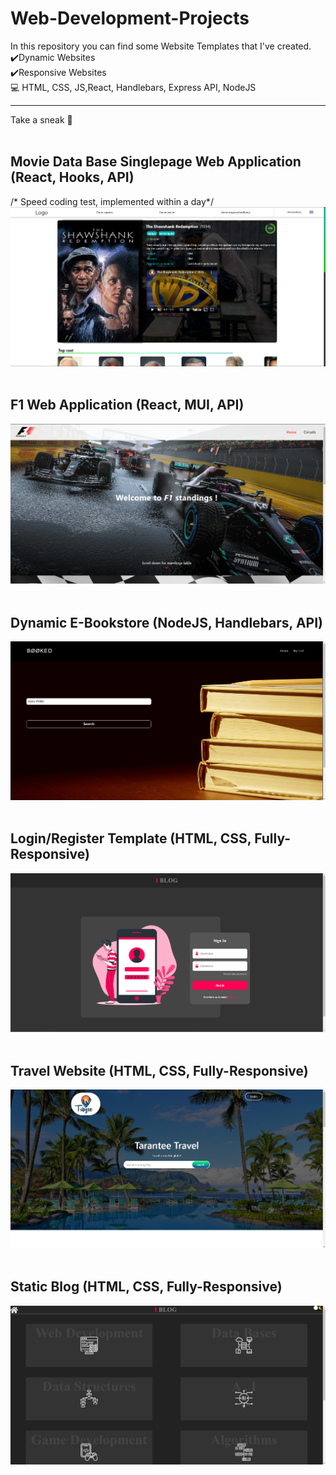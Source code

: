 # Web-Development-Projects
In this repository you can find some Website Templates that I've created. 
<br/>
✔️Dynamic Websites </br>
✔️Responsive Websites </br>
💻 HTML, CSS, JS,React, Handlebars, Express API, NodeJS <br/>
<hr>
Take a sneak 👀 <br/><br/>

## Movie Data Base Singlepage Web Application (React, Hooks, API)<br/>
/* Speed coding test, implemented within a day*/
<img src="movie-project/screenshots/movie_preview1.png"><br/><br/>

## F1 Web Application (React, MUI, API)<br/>
<img src="f1-app/Screenshots/1.png"><br/><br/>

## Dynamic E-Bookstore (NodeJS, Handlebars, API)<br/>
![](Dynamic%20E-Bookstore/images/1.png)<br/><br/>

## Login/Register Template (HTML, CSS, Fully-Responsive)<br/>
![](LoginRegisterTemplate/previewImages/first.png)<br/><br/>

## Travel Website (HTML, CSS, Fully-Responsive)<br/>
![](Travel_Index_Template/images/1.png)<br/><br/>

## Static Blog (HTML, CSS, Fully-Responsive)<br/>
![](Static%20Blogspot/previewImages/1st.png)<br/><br/>
